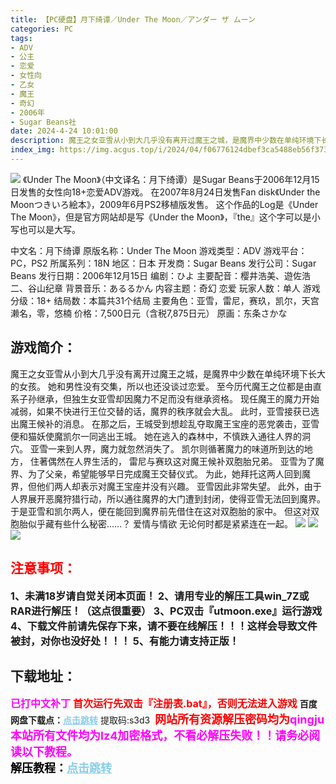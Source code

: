 ```yaml
---
title: 【PC硬盘】月下绮谭／Under The Moon／アンダー ザ ムーン
categories: PC
tags:
- ADV
- 公主
- 恋爱
- 女性向
- 乙女
- 魔王
- 奇幻
- 2006年
- Sugar Beans社
date: 2024-4-24 10:01:00
description: 魔王之女亚雪从小到大几乎没有离开过魔王之城，是魔界中少数在单纯环境下长大的女孩。她和男性没有交集，所以也还没谈过恋爱。至今历代魔王之位都是由直系子孙继承，但独生女亚雪却因魔力不足而没有继承资格。现任魔王的魔力开始减弱，如果不快进行王位交替的话，魔界的秩序就会大乱。此时，亚雪接获已选出魔王候补的消息。在那之后，王城受到想趁乱夺取魔王宝座的恶党袭击，亚雪便和猫妖使魔凯尔一同逃出王城。
index_img: https://img.acgus.top/i/2024/04/f06776124dbef3ca5488eb56f37314ca.webp
---
```

![](https://img.acgus.top/i/2024/04/f06776124dbef3ca5488eb56f37314ca.webp)
《Under The Moon》（中文译名：月下绮谭）是Sugar Beans于2006年12月15日发售的女性向18+恋爱ADV游戏。
在2007年8月24日发售Fan disk《Under the Moonつきいろ絵本》，2009年6月PS2移植版发售。
这个作品的Log是《Under The Moon》，但是官方网站却是写《Under the Moon》，『the』这个字可以是小写也可以是大写。

中文名：月下绮谭
原版名称：Under The Moon
游戏类型：ADV
游戏平台：PC，PS2
所属系列：18N
地区：日本
开发商：Sugar Beans
发行公司：Sugar Beans
发行日期：2006年12月15日
编剧：ひよ
主要配音：樱井浩美、遊佐浩二、谷山纪章
背景音乐：あるるかん
内容主题：奇幻 恋爱
玩家人数：单人
游戏分级：18+
结局数：本篇共31个结局
主要角色：亚雪，雷尼，赛玖，凯尔，天宫濑名，零，悠楠
价格：7,500日元（含税7,875日元）
原画：东条さかな

## 游戏简介：
魔王之女亚雪从小到大几乎没有离开过魔王之城，是魔界中少数在单纯环境下长大的女孩。
她和男性没有交集，所以也还没谈过恋爱。
至今历代魔王之位都是由直系子孙继承，但独生女亚雪却因魔力不足而没有继承资格。
现任魔王的魔力开始减弱，如果不快进行王位交替的话，魔界的秩序就会大乱。
此时，亚雪接获已选出魔王候补的消息。
在那之后，王城受到想趁乱夺取魔王宝座的恶党袭击，亚雪便和猫妖使魔凯尔一同逃出王城。
她在逃入的森林中，不慎跌入通往人界的洞穴。
亚雪一来到人界，魔力就忽然消失了。
凯尔则循著魔力的味道所到达的地方，
住著偶然在人界生活的，
雷尼与赛玖这对魔王候补双胞胎兄弟。
亚雪为了魔界、为了父亲，希望能够早日完成魔王交替仪式。
为此，她拜托这两人回到魔界，但他们两人却表示对魔王宝座并没有兴趣。
亚雪因此非常失望。
此外，由于人界展开恶魔狩猎行动，所以通往魔界的大门遭到封闭，使得亚雪无法回到魔界。
于是亚雪和凯尔两人，便在能回到魔界前先借住在这对双胞胎的家中。
但这对双胞胎似乎藏有些什么秘密……？
爱情与情欲 无论何时都是紧紧连在一起。
![](https://img.acgus.top/i/2024/04/64e8e1f949fae289fa7ee84c8b93d305.webp)
![](https://img.acgus.top/i/2024/04/50bb4681422721b3609507e6087df3c9.webp)
![](https://img.acgus.top/i/2024/04/5fec1350fb82e34321234d447b8c81ae.webp)





## <font color=#FF0000 >注意事项：</font>
<font size=3><b>1、未满18岁请自觉关闭本页面！
2、请用专业的解压工具win_7Z或RAR进行解压！（这点很重要）
3、PC双击『utmoon.exe』运行游戏
4、下载文件前请先保存下来，请不要在线解压！！！这样会导致文件被封，对你也没好处！！！
5、有能力请支持正版！</b></font>

## 下载地址：
<font color=#FF00FF size=3>**已打中文补丁**</font>
<font color=#FF0000 size=3>**首次运行先双击『注册表.bat』，否则无法进入游戏**</font>
<b>百度网盘下载点：</b><a href="https://pan.baidu.com/s/1ntpiHuTje90cCT4zVRwF-Q?pwd=s3d3" style="color: #87CEEB;"><b>点击跳转</b></a> 提取码:s3d3
<a style="padding: 0" href="https://post.qingju.org/AD/"><img style="max-width:100%" src="https://img.acgus.top/i/2024/07/478f689b8021d8d499ab43d21acf137a.gif" alt=""></a>
<b><font color=#FF0000 size=4>网站所有资源解压密码均为</b></font><b><font color=#FF00FF size=4>qingju</font><font color=#FF0000 ></font></b><br><b><font color=#FF00FF size=4>本站所有文件均为lz4加密格式，不看必解压失败！！请务必阅读以下教程。</b></font><br><b><font color=#000 size=4>解压教程：</b><a href="https://post.qingju.org/tutorial/000/" style="color: #87CEEB;"><b>点击跳转</b></a>